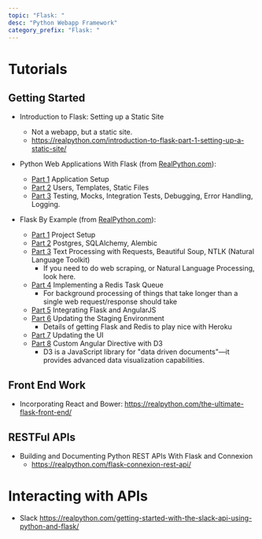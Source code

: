```yaml
---
topic: "Flask: "
desc: "Python Webapp Framework"
category_prefix: "Flask: "
---
```



# Tutorials

## Getting Started

* Introduction to Flask: Setting up a Static Site
   * Not a webapp, but a static site.
   * <https://realpython.com/introduction-to-flask-part-1-setting-up-a-static-site/>

* Python Web Applications With Flask (from [RealPython.com](https://realpython.com)):
   * [Part 1](https://realpython.com/python-web-applications-with-flask-part-i/) Application Setup
   * [Part 2](https://realpython.com/python-web-applications-with-flask-part-ii/) Users, Templates, Static Files
   * [Part 3](https://realpython.com/python-web-applications-with-flask-part-iii/)  Testing, Mocks, Integration Tests, Debugging, Error Handling, Logging.


* Flask By Example (from [RealPython.com](https://realpython.com)):
   * [Part 1](https://realpython.com/flask-by-example-part-1-project-setup/) Project Setup
   * [Part 2](https://realpython.com/flask-by-example-part-2-postgres-sqlalchemy-and-alembic/) Postgres, SQLAlchemy, Alembic
   * [Part 3](https://realpython.com/flask-by-example-part-3-text-processing-with-requests-beautifulsoup-nltk/) Text Processing with Requests, Beautiful Soup, NTLK (Natural Language Toolkit)
      * If you need to do web scraping, or Natural Language Processing, look here.
   * [Part 4](https://realpython.com/flask-by-example-implementing-a-redis-task-queue/) Implementing a Redis Task Queue 
      * For background processing of things that take longer than a single web request/response should take
   * [Part 5](https://realpython.com/flask-by-example-integrating-flask-and-angularjs/) Integrating Flask and AngularJS
   * [Part 6](https://realpython.com/updating-the-staging-environment/) Updating the Staging Environment
      * Details of getting Flask and Redis to play nice with Heroku
   * [Part 7](https://realpython.com/flask-by-example-updating-the-ui/) Updating the UI
   * [Part 8](https://realpython.com/flask-by-example-custom-angular-directive-with-d3/) Custom Angular Directive with D3 
      * D3 is a JavaScript library for "data driven documents"&mdash;it provides advanced data visualization capabilities.

## Front End Work

* Incorporating React and Bower: <https://realpython.com/the-ultimate-flask-front-end/>

## RESTFul APIs

* Building and Documenting Python REST APIs With Flask and Connexion 
   * <https://realpython.com/flask-connexion-rest-api/>
   
# Interacting with APIs

* Slack <https://realpython.com/getting-started-with-the-slack-api-using-python-and-flask/>
